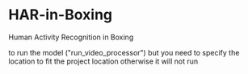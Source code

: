 # HAR-in-Boxing
Human Activity Recognition in Boxing

to run the model ("run_video_processor") but you need to specify the location to fit the project location otherwise it will not run
